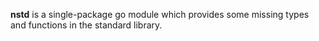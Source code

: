 **nstd** is a single-package go module which provides some missing types and functions in the standard library.


